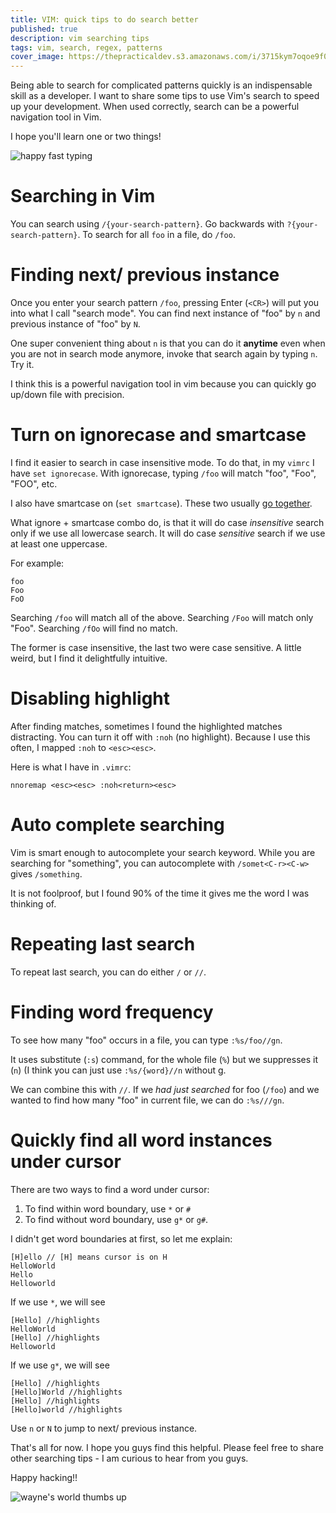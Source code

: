 ```yaml
---
title: VIM: quick tips to do search better
published: true
description: vim searching tips
tags: vim, search, regex, patterns
cover_image: https://thepracticaldev.s3.amazonaws.com/i/3715kym7oqoe9f00x716.png
---
```


Being able to search for complicated patterns quickly is an indispensable skill as a developer. I want to share some tips to use Vim's search to speed up your development. When used correctly, search can be a powerful navigation tool in Vim.

I hope you'll learn one or two things!

![happy fast typing](https://media.giphy.com/media/Wsju5zAb5kcOfxJV9i/giphy.gif)

# Searching in Vim

You can search using `/{your-search-pattern}`. Go backwards with `?{your-search-pattern}`. To search for all `foo` in a file, do `/foo`.

# Finding next/ previous instance

Once you enter your search pattern `/foo`, pressing Enter (`<CR>`) will put you into what I  call "search mode". You can find next instance of "foo" by `n` and previous instance of "foo" by `N`.

One super convenient thing about `n` is that you can do it **anytime** even when you are not in search mode anymore, invoke that search again by typing `n`. Try it.

I think this is a powerful navigation tool in vim because you can quickly go up/down file with precision.

# Turn on ignorecase and smartcase

I find it easier to search in case insensitive mode. To do that, in my `vimrc` I have `set ignorecase`. With ignorecase, typing `/foo` will match "foo", "Foo", "FOO", etc.

I also have smartcase on (`set smartcase`). These two usually [go together](https://stackoverflow.com/questions/2287440/how-to-do-case-insensitive-search-in-vim).

What ignore + smartcase combo do, is that it will do case *insensitive* search only if we use all lowercase search. It will do case *sensitive* search if we use at least one uppercase.

For example:

```
foo
Foo
FoO
```

Searching `/foo` will match all of the above. Searching `/Foo` will match only "Foo". Searching `/fOo` will find no match. 

The former is case insensitive, the last two were case sensitive. A little weird, but I find it delightfully intuitive.

# Disabling highlight

After finding matches, sometimes I found the highlighted matches distracting. You can turn it off with `:noh` (no highlight). Because I use this often, I mapped `:noh` to `<esc><esc>`. 

Here is what I have in `.vimrc`:

```
nnoremap <esc><esc> :noh<return><esc>
```

# Auto complete searching

Vim is smart enough to autocomplete your search keyword. While you are searching for "something", you can autocomplete with `/somet<C-r><C-w>` gives `/something`.

It is not foolproof, but I found 90% of the time it gives me the word I was thinking of.


# Repeating last search

To repeat last search, you can do either `/` or `//`. 


# Finding word frequency

To see how many "foo" occurs in a file, you can type `:%s/foo//gn`.

It uses substitute (`:s`) command, for the whole file (`%`) but we suppresses it (`n`) (I think you can just use `:%s/{word}//n` without g.

We can combine this with `//`. If we *had just searched* for foo (`/foo`) and we wanted to find how many "foo" in current file, we can do `:%s///gn`.

# Quickly find all word instances under cursor

There are two ways to find a word under cursor:
1. To find within word boundary, use `*` or `#`
2. To find without word boundary, use `g*` or `g#`.

I didn't get word boundaries at first, so let me explain:

```
[H]ello // [H] means cursor is on H
HelloWorld
Hello
Helloworld
```
If we use `*`, we will see
```
[Hello] //highlights
HelloWorld
[Hello] //highlights
Helloworld
```

If we use `g*`, we will see

```
[Hello] //highlights
[Hello]World //highlights
[Hello] //highlights
[Hello]world //highlights
```

Use `n` or `N` to jump to next/ previous instance.

That's all for now. I hope you guys find this helpful. Please feel free to share other searching tips - I am curious to hear from you guys.

Happy hacking!!

![wayne's world thumbs up](https://media.giphy.com/media/imRu0Oqh6kzdK/giphy.gif)